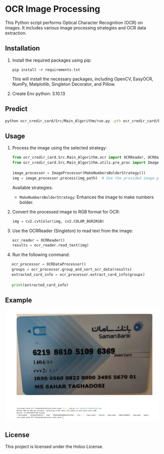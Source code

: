 # OCR Image Processing

This Python script performs Optical Character Recognition (OCR) on images. It includes various image processing strategies and OCR data extraction.

## Installation

1. Install the required packages using pip:

   ```
   pip install -r requirements.txt
   ```

   This will install the necessary packages, including OpenCV, EasyOCR, NumPy, Matplotlib, Singleton Decorator, and Pillow.

2. Create Env python: 3.10.13

## Predict

```bash
python ocr_credir_card/Src/Main_Algorithm/run.py -pth ocr_credir_card/Evaluate_Dataset/"MicrosoftTeams-image (2).png"
```

## Usage

1. Process the image using the selected strategy:

   ```python
   from ocr_credir_card.Src.Main_Algorithm.ocr import OCRReader, OCRDataProcessor
   from ocr_credir_card.Src.Main_Algorithm.utils.pre_proc import ImageProcessor, MakeNumbersBolderStrategy

   image_processor = ImageProcessor(MakeNumbersBolderStrategy())
   img = image_processor.process(img_path)  # Use the provided image path
   ```

   Available strategies:
      - `MakeNumbersBolderStrategy`: Enhances the image to make numbers bolder.

2. Convert the processed image to RGB format for OCR:

   ```python
   img = cv2.cvtColor(img, cv2.COLOR_BGR2RGB)
   ```

3. Use the OCRReader (Singleton) to read text from the image:

   ```python
   ocr_reader = OCRReader()
   results = ocr_reader.read_text(img)
   ```

4. Run the following command:
```python
   ocr_processor = OCRDataProcessor()
   groups = ocr_processor.group_and_sort_ocr_data(results)
   extracted_card_info = ocr_processor.extract_card_info(groups)

   print(extracted_card_info)
```

## Example

![Image 1](./Evaluate_Dataset/Test.jpg)

## License

This project is licensed under the Holoo License.